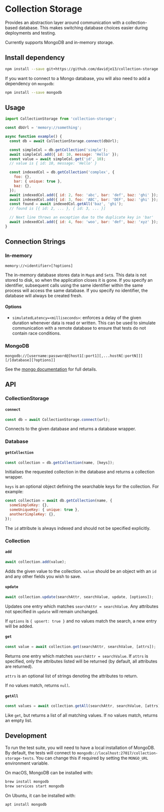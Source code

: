 # Collection Storage

Provides an abstraction layer around communication with a
collection-based database. This makes switching database choices easier
during deployments and testing.

Currently supports MongoDB and in-memory storage.

## Install dependency

```bash
npm install --save git+https://github.com/davidje13/collection-storage.git#semver:^1.0.0
```

If you want to connect to a Mongo database, you will also need to add a
dependency on `mongodb`:

```bash
npm install --save mongodb
```

## Usage

```javascript
import CollectionStorage from 'collection-storage';

const dbUrl = 'memory://something';

async function example() {
  const db = await CollectionStorage.connect(dbUrl);

  const simpleCol = db.getCollection('simple');
  await simpleCol.add({ id: 10, message: 'Hello' });
  const value = await simpleCol.get('id', 10);
  // value is { id: 10, message: 'Hello' }

  const indexedCol = db.getCollection('complex', {
    foo: {},
    bar: { unique: true },
    baz: {},
  });
  await indexedCol.add({ id: 2, foo: 'abc', bar: 'def', baz: 'ghi' });
  await indexedCol.add({ id: 3, foo: 'ABC', bar: 'DEF', baz: 'ghi' });
  const found = await indexedCol.getAll('baz', 'ghi');
  // found is [{ id: 2, ... }, { id: 3, ... }]

  // Next line throws an exception due to the duplicate key in 'bar'
  await indexedCol.add({ id: 4, foo: 'woo', bar: 'def', baz: 'xyz' });
}
```

## Connection Strings

### In-memory

```
memory://<identifier>[?options]
```

The in-memory database stores data in `Map`s and `Set`s. This data is
not stored to disk, so when the application closes it is gone. If you
specify an identifier, subsequent calls using the same identifier
within the same process will access the same database. If you specify
no identifier, the database will always be created fresh.

#### Options

* `simulatedLatency=<milliseconds>`: enforces a delay of the given
  duration whenever data is read or written. This can be used to
  simulate communication with a remote database to ensure that tests do
  not contain race conditions.

### MongoDB

```
mongodb://[username:password@]host1[:port1][,...hostN[:portN]]][/[database][?options]]
```

See the [mongo documentation](https://docs.mongodb.com/manual/reference/connection-string/)
for full details.

## API

### CollectionStorage

#### `connect`

```javascript
const db = await CollectionStorage.connect(url);
```

Connects to the given database and returns a database wrapper.

### Database

#### `getCollection`

```javascript
const collection = db.getCollection(name, [keys]);
```

Initialises the requested collection in the database and returns a
collection wrapper.

`keys` is an optional object defining the searchable keys for the
collection. For example:

```javascript
const collection = await db.getCollection(name, {
  someSimpleKey: {},
  someUniqueKey: { unique: true },
  anotherSimpleKey: {},
});
```

The `id` attribute is always indexed and should not be specified
explicitly.

### Collection

#### `add`

```javascript
await collection.add(value);
```

Adds the given value to the collection. `value` should be an object
with an `id` and any other fields you wish to save.

#### `update`

```javascript
await collection.update(searchAttr, searchValue, update, [options]);
```

Updates one entry which matches `searchAttr = searchValue`. Any
attributes not specified in `update` will remain unchanged.

If `options` is `{ upsert: true }` and no values match the search, a
new entry will be added.

#### `get`

```javascript
const value = await collection.get(searchAttr, searchValue, [attrs]);
```

Returns one entry which matches `searchAttr = searchValue`. If `attrs`
is specified, only the attributes listed will be returned (by default,
all attributes are returned).

`attrs` is an optional list of strings denoting the attributes to
return.

If no values match, returns `null`.

#### `getAll`

```javascript
const values = await collection.getAll(searchAttr, searchValue, [attrs]);
```

Like `get`, but returns a list of all matching values. If no values
match, returns an empty list.

## Development

To run the test suite, you will need to have a local installation of
MongoDB. By default, the tests will connect to
`mongodb://localhost:27017/collection-storage-tests`. You can change
this if required by setting the `MONGO_URL` environment variable.

On macOS, MongoDB can be installed with:

```bash
brew install mongodb
brew services start mongodb
```

On Ubuntu, it can be installed with:

```bash
apt install mongodb
```
